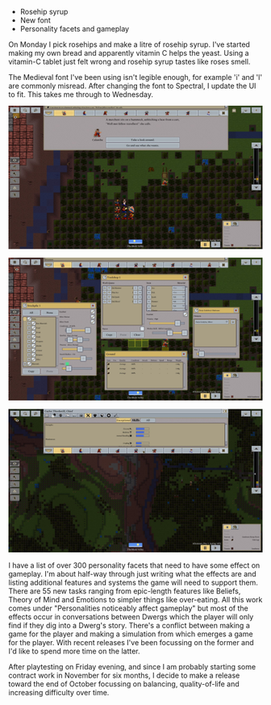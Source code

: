 ﻿---
author: jock
---
-   Rosehip syrup
-   New font
-   Personality facets and gameplay

On Monday I pick rosehips and make a litre of rosehip syrup. I've started making my own bread and apparently vitamin C helps the yeast. Using a vitamin-C tablet just felt wrong and rosehip syrup tastes like roses smell.

The Medieval font I've been using isn't legible enough, for example 'i' and 'l' are commonly misread. After changing the font to Spectral, I update the UI to fit. This takes me through to Wednesday.

![Spectral font: Script](/assets/img/NewFont1.jpg)​

![Spectral font: Panels](/assets/img/NewFont2.jpg)​

![Spectral font: Skills](/assets/img/NewFont3.jpg)​

I have a list of over 300 personality facets that need to have some effect on gameplay. I'm about half-way through just writing what the effects are and listing additional features and systems the game will need to support them. There are 55 new tasks ranging from epic-length features like Beliefs, Theory of Mind and Emotions to simpler things like over-eating. All this work comes under "Personalities noticeably affect gameplay" but most of the effects occur in conversations between Dwergs which the player will only find if they dig into a Dwerg's story. There's a conflict between making a game for the player and making a simulation from which emerges a game for the player. With recent releases I've been focussing on the former and I'd like to spend more time on the latter.

After playtesting on Friday evening, and since I am probably starting some contract work in November for six months, I decide to make a release toward the end of October focussing on balancing, quality-of-life and increasing difficulty over time.​
